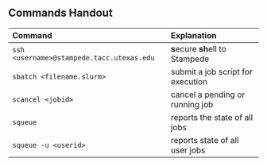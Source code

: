 ## Commands Handout

Command | Explanation
:---|:---
`ssh <username>@stampede.tacc.utexas.edu` | **s**ecure **sh**ell to Stampede
`sbatch <filename.slurm>` | submit a job script for execution
`scancel <jobid>` | cancel a pending or running job
`squeue` | reports the state of all jobs
`squeue -u <userid>` | reports state of all user jobs